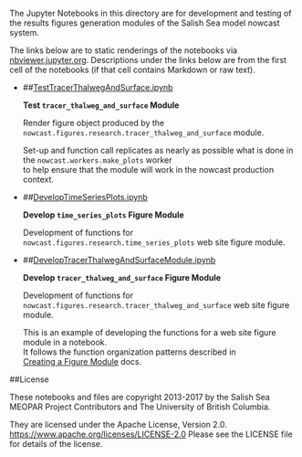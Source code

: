 The Jupyter Notebooks in this directory are for development and testing of
the results figures generation modules of the Salish Sea model nowcast system.

The links below are to static renderings of the notebooks via
[nbviewer.jupyter.org](https://nbviewer.jupyter.org).
Descriptions under the links below are from the first cell of the notebooks
(if that cell contains Markdown or raw text).

* ##[TestTracerThalwegAndSurface.ipynb](https://nbviewer.jupyter.org/urls/bitbucket.org/salishsea/salishseanowcast/raw/tip/notebooks/figures/research/TestTracerThalwegAndSurface.ipynb)  
    
    **Test `tracer_thalweg_and_surface` Module**  
      
    Render figure object produced by the `nowcast.figures.research.tracer_thalweg_and_surface` module.  
      
    Set-up and function call replicates as nearly as possible what is done in the `nowcast.workers.make_plots` worker  
    to help ensure that the module will work in the nowcast production context.  

* ##[DevelopTimeSeriesPlots.ipynb](https://nbviewer.jupyter.org/urls/bitbucket.org/salishsea/salishseanowcast/raw/tip/notebooks/figures/research/DevelopTimeSeriesPlots.ipynb)  
    
    **Develop `time_series_plots` Figure Module**  
      
    Development of functions for `nowcast.figures.research.time_series_plots` web site figure module.  

* ##[DevelopTracerThalwegAndSurfaceModule.ipynb](https://nbviewer.jupyter.org/urls/bitbucket.org/salishsea/salishseanowcast/raw/tip/notebooks/figures/research/DevelopTracerThalwegAndSurfaceModule.ipynb)  
    
    **Develop `tracer_thalweg_and_surface` Figure Module**  
      
    Development of functions for `nowcast.figures.research.tracer_thalweg_and_surface` web site figure module.  
      
    This is an example of developing the functions for a web site figure module in a notebook.  
    It follows the function organization patterns described in  
    [Creating a Figure Module](https://salishsea-nowcast.readthedocs.io/en/latest/figures/create_fig_module.html) docs.  


##License

These notebooks and files are copyright 2013-2017
by the Salish Sea MEOPAR Project Contributors
and The University of British Columbia.

They are licensed under the Apache License, Version 2.0.
https://www.apache.org/licenses/LICENSE-2.0
Please see the LICENSE file for details of the license.

